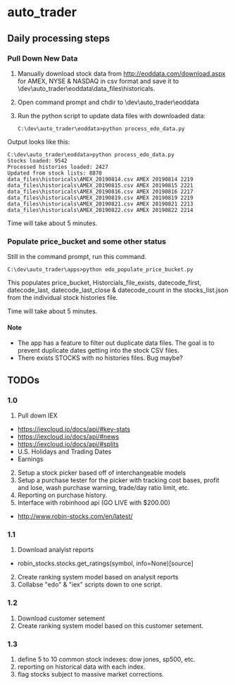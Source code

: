 # auto_trader
 
## Daily processing steps

### Pull Down New Data

1. Manually download stock data from http://eoddata.com/download.aspx for AMEX, NYSE & NASDAQ in csv format and save it to \dev\auto_trader\eoddata\data_files\historicals\.
2. Open command prompt and chdir to \dev\auto_trader\eoddata
3. Run the python script to update data files with downloaded data:

    ```dos
    C:\dev\auto_trader\eoddata>python process_edo_data.py
    ```

Output looks like this:

```
C:\dev\auto_trader\eoddata>python process_edo_data.py
Stocks loaded: 9542
Processed histories loaded: 2427
Updated from stock lists: 8870
data_files\historicals\AMEX_20190814.csv AMEX 20190814 2219
data_files\historicals\AMEX_20190815.csv AMEX 20190815 2221
data_files\historicals\AMEX_20190816.csv AMEX 20190816 2217
data_files\historicals\AMEX_20190819.csv AMEX 20190819 2219
data_files\historicals\AMEX_20190821.csv AMEX 20190821 2213
data_files\historicals\AMEX_20190822.csv AMEX 20190822 2214
```

Time will take about 5 minutes.

### Populate price_bucket and some other status

Still in the command prompt, run this command.

```dos
C:\dev\auto_trader\apps>python edo_populate_price_bucket.py
```

This populates price_bucket, Historcials_file_exists, datecode_first, datecode_last, datecode_last_close & datecode_count in the stocks_list.json from the individual stock histories file.

Time will take about 5 minutes. 

#### Note

- The app has a feature to filter out duplicate data files.  The goal is to prevent duplicate dates getting into the stock CSV files.
- There exists STOCKS with no histories files.  Bug maybe?

## TODOs

### 1.0

1. Pull down IEX
- https://iexcloud.io/docs/api/#key-stats
- https://iexcloud.io/docs/api/#news
- https://iexcloud.io/docs/api/#splits
- U.S. Holidays and Trading Dates
- Earnings
2. Setup a stock picker based off of interchangeable models
3. Setup a purchase tester for the picker with tracking cost bases, profit and lose, wash purchase warning, trade/day ratio limit, etc.
4. Reporting on purchase history.
5. Interface with robinhood api (GO LIVE with $200.00)
- http://www.robin-stocks.com/en/latest/

### 1.1

1. Download analyist reports
- robin_stocks.stocks.get_ratings(symbol, info=None)[source]
2. Create ranking system model based on analysit reports
3. Collabse "edo" & "iex" scripts down to one script.

### 1.2

1. Download customer setement 
2. Create ranking system model based on this customer setement.

### 1.3

1. define 5 to 10 common stock indexes: dow jones, sp500, etc.
2. reporting on historical data with each index. 
3. flag stocks subject to massive market corrections.